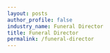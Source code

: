 ```yaml
---
layout: posts 
author_profile: false 
industry_name: Funeral Director
title: Funeral Director
permalink: /funeral-director
---
```

